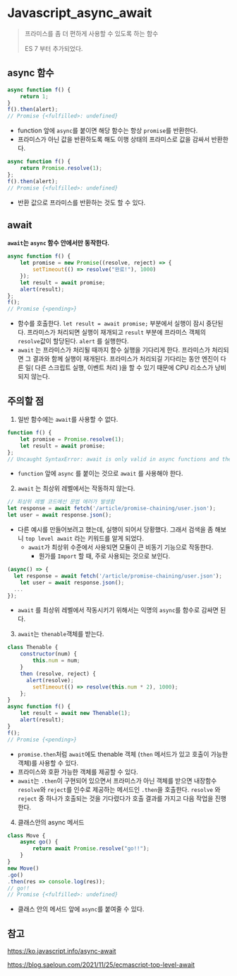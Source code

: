 # Javascript_async_await

> 프라미스를 좀 더 편하게 사용할 수 있도록 하는 함수
>
> ES 7 부터 추가되었다.



## async 함수

```js
async function f() {
    return 1;
}
f().then(alert);
// Promise {<fulfilled>: undefined}
```

- function 앞에 `async`를 붙이면 해당 함수는 항상 `promise`를 반환한다.
- 프라미스가 아닌 값을 반환하도록 해도 이행 상태의 프라미스로 값을 감싸서 반환한다.

```js
async function f() {
    return Promise.resolve(1);
};
f().then(alert);
// Promise {<fulfilled>: undefined}
```

- 반환 값으로 프라미스를 반환하는 것도 할 수 있다.

## await

**`await`는 `async` 함수 안에서만 동작한다.**

```js
async function f() {
    let promise = new Promise((resolve, reject) => {
        setTimeout(() => resolve("완료!"), 1000)
    });
    let result = await promise;
    alert(result);
};
f();
// Promise {<pending>}
```

- 함수를 호출한다.
  `let result = await promise;` 부분에서 실행이 잠시 중단된다.
  프라미스가 처리되면 실행이 재개되고 `result` 부분에 프라미스 객체의 `resolve`값이 할당된다.
  `alert` 를 실행한다.
- `await` 는 프라미스가 처리될 때까지 함수 실행을 기다리게 한다.
  프라미스가 처리되면 그 결과와 함께 실행이 재개된다.
  프라미스가 처리되길 기다리는 동안 엔진이 다른 일( 다른 스크립트 실행, 이벤트 처리 )을 할 수 있기 때문에 CPU 리소스가 낭비되지 않는다.

## 주의할 점

1. 일반 함수에는 `await`를 사용할 수 없다.

```js
function f() {
    let promise = Promise.resolve(1);
    let result = await promise;
};
// Uncaught SyntaxError: await is only valid in async functions and the top level bodies of modules
```

- `function` 앞에 `async` 를 붙이는 것으로 `await` 를 사용해야 한다.

2. `await` 는 최상위 레벨에서는 작동하지 않는다.

```js
// 최상위 레벨 코드에선 문법 에러가 발생함
let response = await fetch('/article/promise-chaining/user.json');
let user = await response.json();
```

- 다른 예시를 만들어보려고 했는데, 실행이 되어서 당황했다.
  그래서 검색을 좀 해보니 `top level await` 라는 키워드를 알게 되었다.
  - `await`가 최상위 수준에서 사용되면 모듈이 큰 비동기 기능으로 작동한다.
    - 뭔가를 `Import` 할 때, 주로 사용되는 것으로 보인다.

```js
(async() => {
  let response = await fetch('/article/promise-chaining/user.json');
	let user = await response.json();
  ...
});
```

- `await` 를 최상위 레벨에서 작동시키기 위해서는 익명의 `async`를 함수로 감싸면 된다.

3. `await`는 `thenable`객체를 받는다.

```js
class Thenable {
    constructor(num) {
        this.num = num;
    }
    then (resolve, reject) {
      alert(resolve);
        setTimeout(() => resolve(this.num * 2), 1000);
    };
}
async function f() {
    let result = await new Thenable(1);
    alert(result);
}
f();
// Promise {<pending>}
```

- `promise.then`처럼 `await`에도 thenable 객체 (`then` 메서드가 있고 호출이 가능한 객체)를 사용할 수 있다.
- 프라미스와 호환 가능한 객체를 제공할 수 있다.
- `await`는 `.then`이 구현되어 있으면서 프라미스가 아닌 객체를 받으면 내장함수 `resolve`와 `reject`를 인수로 제공하는 메서드인 `.then`을 호출한다.
   `resolve` 와 `reject` 중 하나가 호출되는 것을 기다렸다가 호출 결과를 가지고 다음 작업을 진행한다.

4. 클래스안의 async 메서드

```js
class Move {
    async go() {
        return await Promise.resolve("go!!");
    }
}
new Move()
.go()
.then(res => console.log(res));
// go!!
// Promise {<fulfilled>: undefined}
```

- 클래스 안의 메서드 앞에 `async`를 붙여줄 수 있다.













## 참고

https://ko.javascript.info/async-await

https://blog.saeloun.com/2021/11/25/ecmascript-top-level-await